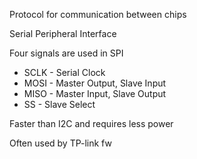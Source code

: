
Protocol for communication between chips

Serial Peripheral Interface

Four signals are used in SPI
- SCLK - Serial Clock
- MOSI - Master Output, Slave Input
- MISO - Master Input, Slave Output
- SS - Slave Select

Faster than I2C and requires less power

Often used by TP-link fw



